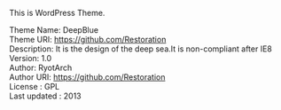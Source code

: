 This is WordPress Theme.

Theme Name: DeepBlue  
Theme URI: https://github.com/Restoration  
Description: It is the design of the deep sea.It is non-compliant after IE8
Version: 1.0  
Author: RyotArch  
Author URI: https://github.com/Restoration  
License : GPL  
Last updated : 2013  
